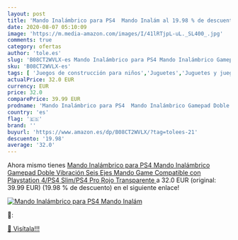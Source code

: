 ```yaml
---
layout: post
title: 'Mando Inalámbrico para PS4  Mando Inalám al 19.98 % de descuento'
date: 2020-08-07 05:10:09
image: 'https://m.media-amazon.com/images/I/41lRTjpL-uL._SL400_.jpg'
comments: true
category: ofertas
author: 'tole.es'
slug: 'B08CT2WVLX-es Mando Inalámbrico para PS4 Mando Inalámbrico Gamepad Doble...'
sku: 'B08CT2WVLX-es'
tags: [ 'Juegos de construcción para niños','Juguetes','Juguetes y juegos','playstation','ps4', ]
actualPrice: 32.0 EUR
currency: EUR
price: 32.0
comparePrice: 39.99 EUR
prodname: 'Mando Inalámbrico para PS4  Mando Inalámbrico Gamepad Doble Vibración Seis Ejes Mando Game Compatible con Playstation 4/PS4 Slim/PS4 Pro  Rojo Transparente '
country: 'es'
flag: '🇪🇸'
brand: ''
buyurl: 'https://www.amazon.es/dp/B08CT2WVLX/?tag=tolees-21'
descuento: '19.98'
average: '32.0'
---
```


Ahora mismo tienes [Mando Inalámbrico para PS4  Mando Inalámbrico Gamepad Doble Vibración Seis Ejes Mando Game Compatible con Playstation 4/PS4 Slim/PS4 Pro  Rojo Transparente ](https://www.amazon.es/dp/B08CT2WVLX/?tag=tolees-21) a 32.0 EUR (original: 39.99 EUR) (19.98 %  de descuento) en el siguiente enlace!

[![Mando Inalámbrico para PS4  Mando Inalám](https://m.media-amazon.com/images/I/41lRTjpL-uL._SL400_.jpg)](https://www.amazon.es/dp/B08CT2WVLX/?tag=tolees-21)

🔎:


[🛒 Visítala!!!](https://www.amazon.es/dp/B08CT2WVLX/?tag=tolees-21)
